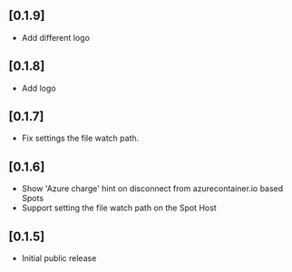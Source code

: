 ## [0.1.9]
- Add different logo

## [0.1.8]
- Add logo

## [0.1.7]
- Fix settings the file watch path.

## [0.1.6]
- Show 'Azure charge' hint on disconnect from azurecontainer.io based Spots
- Support setting the file watch path on the Spot Host

## [0.1.5]
- Initial public release
